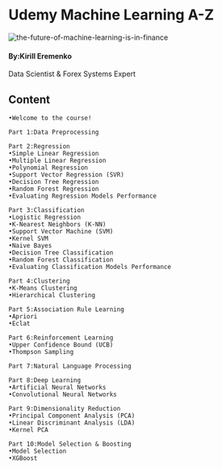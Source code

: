 # Udemy Machine Learning A-Z

![the-future-of-machine-learning-is-in-finance](https://user-images.githubusercontent.com/29937202/42225404-25ff61e8-7efa-11e8-849e-046c410c801b.jpg)

#### By:Kirill Eremenko
 Data Scientist & Forex Systems Expert
 
 ## Content
 ~~~
•Welcome to the course!
 
Part 1:Data Preprocessing
 
Part 2:Regression 
•Simple Linear Regression
•Multiple Linear Regression
•Polynomial Regression
•Support Vector Regression (SVR)
•Decision Tree Regression
•Random Forest Regression
•Evaluating Regression Models Performance

Part 3:Classification
•Logistic Regression
•K-Nearest Neighbors (K-NN)
•Support Vector Machine (SVM)
•Kernel SVM
•Naive Bayes
•Decision Tree Classification
•Random Forest Classification
•Evaluating Classification Models Performance

Part 4:Clustering
•K-Means Clustering
•Hierarchical Clustering

Part 5:Association Rule Learning 
•Apriori
•Eclat

Part 6:Reinforcement Learning
•Upper Confidence Bound (UCB)
•Thompson Sampling

Part 7:Natural Language Processing

Part 8:Deep Learning 
•Artificial Neural Networks
•Convolutional Neural Networks

Part 9:Dimensionality Reduction 
•Principal Component Analysis (PCA)
•Linear Discriminant Analysis (LDA)
•Kernel PCA

Part 10:Model Selection & Boosting 
•Model Selection
•XGBoost
